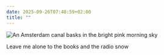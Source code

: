 ```yaml
---
date: 2025-09-26T07:48:59+02:00
title: ""
---
```

![An Amsterdam canal basks in the bright pink morning sky](/img/photos/2025-09-26-07-47-05.jpeg)

Leave me alone to the books and the radio snow 